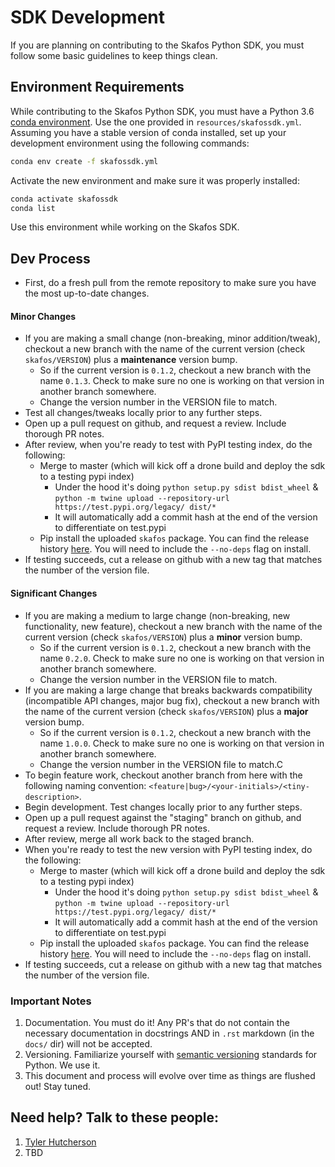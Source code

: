 # SDK Development
If you are planning on contributing to the Skafos Python SDK, you must follow some basic guidelines to keep things
clean.

## Environment Requirements
While contributing to the Skafos Python SDK, you must have a Python 3.6
[conda environment](https://docs.conda.io/projects/conda/en/latest/user-guide/tasks/manage-environments.html).
Use the one provided in `resources/skafossdk.yml`. Assuming you have a stable version of conda installed,
set up your development environment using the following commands:

```bash
conda env create -f skafossdk.yml
```

Activate the new environment and make sure it was properly installed:
```bash
conda activate skafossdk
conda list
```
Use this environment while working on the Skafos SDK.

## Dev Process

- First, do a fresh pull from the remote repository to make sure you have the most up-to-date changes.

#### **Minor Changes**
- If you are making a small change (non-breaking, minor addition/tweak), checkout a new branch with the name
of the current version (check `skafos/VERSION`) plus a **maintenance** version bump.
    - So if the current version is `0.1.2`, checkout a new branch with the name `0.1.3`. Check to make sure no one is
     working on that version in another branch somewhere.
    - Change the version number in the VERSION file to match.
- Test all changes/tweaks locally prior to any further steps.
- Open up a pull request on github, and request a review. Include thorough PR notes.
- After review, when you're ready to test with PyPI testing index, do the following:
    - Merge to master (which will kick off a drone build and deploy the sdk to a testing pypi index)
        - Under the hood it's doing `python setup.py sdist bdist_wheel` & `python -m twine upload --repository-url https://test.pypi.org/legacy/ dist/*`
        - It will automatically add a commit hash at the end of the version to differentiate on test.pypi
    - Pip install the uploaded `skafos` package. You can find the release history
    [here](https://test.pypi.org/project/skafos/#history). You will need to include the `--no-deps` flag on install.
- If testing succeeds, cut a release on github with a new tag that matches the number of the version file.

#### **Significant Changes**
- If you are making a medium to large change (non-breaking, new functionality, new feature),
checkout a new branch with the name of the current version (check `skafos/VERSION`) plus a **minor** version bump.
    - So if the current version is `0.1.2`, checkout a new branch with the name `0.2.0`. Check to make sure no one is
     working on that version in another branch somewhere.
    - Change the version number in the VERSION file to match.
- If you are making a large change that breaks backwards compatibility (incompatible API changes, major bug fix),
checkout a new branch with the name of the current version (check `skafos/VERSION`) plus a **major** version bump.
    - So if the current version is `0.1.2`, checkout a new branch with the name `1.0.0`. Check to make sure no one is
     working on that version in another branch somewhere.
    - Change the version number in the VERSION file to match.C
- To begin feature work, checkout another branch from here with the following naming
convention: `<feature|bug>/<your-initials>/<tiny-description>`.
- Begin development. Test changes locally prior to any further steps.
- Open up a pull request against the "staging" branch on github, and request a review. Include thorough PR notes.
- After review, merge all work back to the staged branch.
- When you're ready to test the new version with PyPI testing index, do the following:
    - Merge to master (which will kick off a drone build and deploy the sdk to a testing pypi index)
        - Under the hood it's doing `python setup.py sdist bdist_wheel` & `python -m twine upload --repository-url https://test.pypi.org/legacy/ dist/*`
        - It will automatically add a commit hash at the end of the version to differentiate on test.pypi
    - Pip install the uploaded `skafos` package. You can find the release history
    [here](https://test.pypi.org/project/skafos/#history). You will need to include the `--no-deps` flag on install.
- If testing succeeds, cut a release on github with a new tag that matches the number of the version file.

### **Important Notes**
1. Documentation. You must do it! Any PR's that do not contain the necessary documentation in docstrings AND in
`.rst` markdown (in the `docs/` dir) will not be accepted.
2. Versioning. Familiarize yourself with
[semantic versioning](https://packaging.python.org/guides/distributing-packages-using-setuptools/#id64)
standards for Python. We use it.
3. This document and process will evolve over time as things are flushed out! Stay tuned.

## Need help? Talk to these people:
1. [Tyler Hutcherson](mailto:tyler.hutcherson@skafos.ai)
2. TBD
